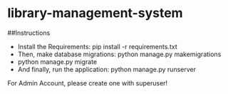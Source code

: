 # library-management-system

##Instructions
  - Install the Requirements: pip install -r requirements.txt
  - Then, make database migrations: python manage.py makemigrations
  - python manage.py migrate
  - And finally, run the application: python manage.py runserver

For Admin Account, please create one with superuser!
